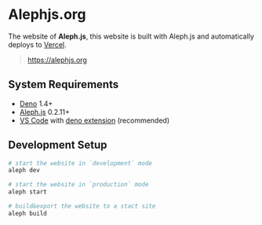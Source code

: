 # Alephjs.org
The website of **Aleph.js**, this website is built with Aleph.js and automatically deploys to [Vercel](https://vercel.com).

> https://alephjs.org

## System Requirements
- [Deno](https://deno.land/) 1.4+
- [Aleph.js](https://deno.land/x/aleph) 0.2.11+
- [VS Code](https://code.visualstudio.com/) with [deno extension](https://marketplace.visualstudio.com/items?itemName=denoland.vscode-deno) (recommended)

## Development Setup
```bash
# start the website in `development` mode
aleph dev

# start the website in `production` mode
aleph start

# build&export the website to a stact site
aleph build
```

